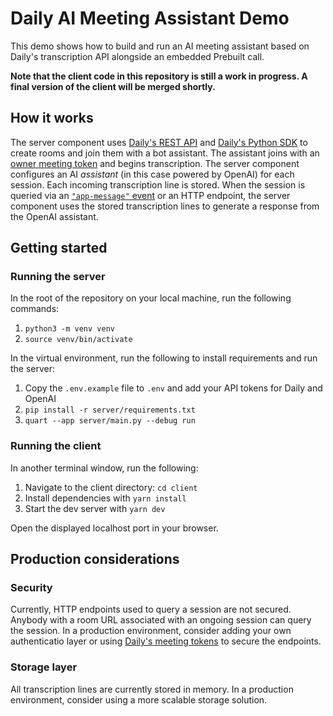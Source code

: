 # Daily AI Meeting Assistant Demo

This demo shows how to build and run an AI meeting assistant based on Daily's transcription API alongside an embedded Prebuilt call.

**Note that the client code in this repository is still a work in progress. A final version of the client will be merged shortly.**

## How it works

The server component uses [Daily's REST API](https://docs.daily.co/reference/rest-api) and [Daily's Python SDK](https://docs.daily.co/reference/daily-python) to create rooms and join them with 
a bot assistant. The assistant joins with an [owner meeting token](https://docs.daily.co/reference/rest-api/meeting-tokens) and begins transcription. 
The server component configures an AI _assistant_ (in this case powered by OpenAI) for each session.
Each incoming transcription line is stored. When the session is queried via an [`"app-message"` event](https://docs.daily.co/reference/daily-js/events/participant-events#app-message) 
or an HTTP endpoint, the server component uses the stored transcription lines to generate a response from the OpenAI assistant.

## Getting started

### Running the server

In the root of the repository on your local machine, run the following commands:

1. `python3 -m venv venv`
1. `source venv/bin/activate`

In the virtual environment, run the following to install requirements and run the server:

1. Copy the `.env.example` file to `.env` and add your API tokens for Daily and OpenAI
1. `pip install -r server/requirements.txt`
1. `quart --app server/main.py --debug run`

### Running the client

In another terminal window, run the following:

1. Navigate to the client directory: `cd client`
1. Install dependencies with `yarn install`
1. Start the dev server with `yarn dev`

Open the displayed localhost port in your browser.

## Production considerations

### Security
Currently, HTTP endpoints used to query a session are not secured. Anybody with a room URL associated with an ongoing
session can query the session. In a production environment, consider adding your own authenticatio layer or using
[Daily's meeting tokens](https://docs.daily.co/reference/rest-api/meeting-tokens) to secure the endpoints.

### Storage layer
All transcription lines are currently stored in memory. In a production environment, consider using a more scalable
storage solution.